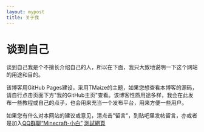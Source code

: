 ```yaml
---
layout: mypost
title: 关于我
---
```

# 谈到自己

谈到自己我是个不擅长介绍自己的人，所以在下面，我只大致地说明一下这个网站的用途和目的。

该博客用GitHub Pages建设，采用TMaize的主题，如果您想查看本博客的源码，请自行点击页面下方"我的GitHub主页"查看。该博客性质用途多样，我会在此发布一些教程或自己的点子，也会用来充当一个发布平台，用来方便一些用户。

如果您有什么对本网站的建议或意见，清点击"留言"，到贴吧里发帖留言，亦或者是加入[QQ群聊“Minecraft-小白”](https://jq.qq.com/?_wv=1027&k=5O9kaw1 "QQ群聊“Minecraft-小白")
<p1><a href=/../../../pages/test.html>測試網頁</a></p1>
